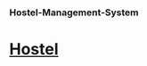 ### Hostel-Management-System
<h1><a href="https://sanjeev30798.github.io/Hostel-Management-System/">Hostel</a></h1>
